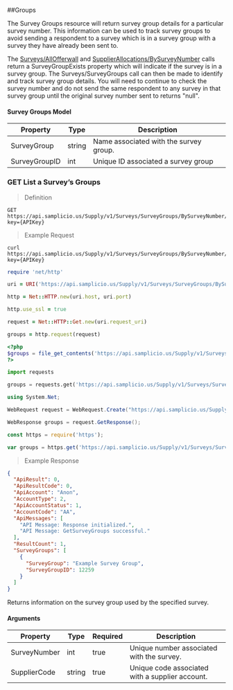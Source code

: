 ##Groups

The Survey Groups resource will return survey group details for a particular survey number. This information can be used to track survey groups to avoid sending a respondent to a survey which is in a survey group with a survey they have already been sent to.

The [Surveys/AllOfferwall](http://developer.lucidhq.com/#get-list-exchange-surveys) and [SupplierAllocations/BySurveyNumber](http://developer.lucidhq.com/#get-show-an-allocated-survey) calls return a SurveyGroupExists property which will indicate if the survey is in a survey group. The Surveys/SurveyGroups call can then be made to identify and track survey group details. You will need to continue to check the survey number and do not send the same respondent to any survey in that survey group until the original survey number sent to returns "null". 

#### Survey Groups Model

| Property     | Type  | Description                               |
|--------------|-------|-------------------------------------------|
| SurveyGroup  | string| Name associated with the survey group.    |  
| SurveyGroupID| int   | Unique ID associated a survey group       |

### GET List a Survey’s Groups

> Definition

```plaintext
GET  https://api.samplicio.us/Supply/v1/Surveys/SurveyGroups/BySurveyNumber/{SurveyNumber}/{SupplierCode}?key={APIKey}
```

> Example Request

```shell
curl https://api.samplicio.us/Supply/v1/Surveys/SurveyGroups/BySurveyNumber/{SurveyNumber}/{SupplierCode}?key={APIKey}
```

```ruby
require 'net/http'

uri = URI('https://api.samplicio.us/Supply/v1/Surveys/SurveyGroups/BySurveyNumber/{SurveyNumber}/{SupplierCode}?key={APIKey}')

http = Net::HTTP.new(uri.host, uri.port)

http.use_ssl = true

request = Net::HTTP::Get.new(uri.request_uri)

groups = http.request(request)  
```

```php
<?php
$groups = file_get_contents('https://api.samplicio.us/Supply/v1/Surveys/SurveyGroups/BySurveyNumber/{SurveyNumber}/{SupplierCode}?key={APIKey}');
?>
```

```python
import requests

groups = requests.get('https://api.samplicio.us/Supply/v1/Surveys/SurveyGroups/BySurveyNumber/{SurveyNumber}/{SupplierCode}?key={APIKey}')
```

```csharp
using System.Net;

WebRequest request = WebRequest.Create("https://api.samplicio.us/Supply/v1/Surveys/SurveyGroups/BySurveyNumber/{SurveyNumber}/{SupplierCode}?key={APIKey}");

WebResponse groups = request.GetResponse();
```

```javascript
const https = require('https');

var groups = https.get('https://api.samplicio.us/Supply/v1/Surveys/SurveyGroups/BySurveyNumber/{SurveyNumber}/{SupplierCode}?key={APIKey}');
```

> Example Response

```json
{
  "ApiResult": 0,
  "ApiResultCode": 0,
  "ApiAccount": "Anon",
  "AccountType": 2,
  "ApiAccountStatus": 1,
  "AccountCode": "AA",
  "ApiMessages": [
    "API Message: Response initialized.",
    "API Message: GetSurveyGroups successful."
  ],
  "ResultCount": 1,
  "SurveyGroups": [
    {
      "SurveyGroup": "Example Survey Group",
      "SurveyGroupID": 12259
    }
  ]
}
```
Returns information on the survey group used by the specified survey.

#### Arguments

| Property                     | Type     | Required | Description                                                                     |
|------------------------------|----------|----------|---------------------------------------------------------------------------------|
|SurveyNumber                  | int      | true     | Unique number associated with the survey.                                       |
|SupplierCode                  | string   | true     | Unique code associated with a supplier account.                                 |
